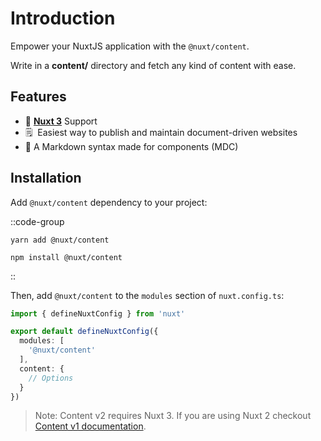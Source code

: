 # Introduction

Empower your NuxtJS application with the `@nuxt/content`.

Write in a **content/** directory and fetch any kind of content with ease.

## Features

- 💚 [**Nuxt 3**](https://v3.nuxtjs.org) Support
- 🗒  Easiest way to publish and maintain document-driven websites
- 🚀 A Markdown syntax made for components (MDC)

## Installation

Add `@nuxt/content` dependency to your project:

::code-group

``` [Yarn]
yarn add @nuxt/content
```

``` [NPM]
npm install @nuxt/content
```

::

Then, add `@nuxt/content` to the `modules` section of `nuxt.config.ts`:

```ts [nuxt.config.ts]
import { defineNuxtConfig } from 'nuxt'

export default defineNuxtConfig({
  modules: [
    '@nuxt/content'
  ],
  content: {
    // Options
  }
})
```

> Note: Content v2 requires Nuxt 3. If you are using Nuxt 2 checkout [Content v1 documentation](https://content.nuxtjs.org).
